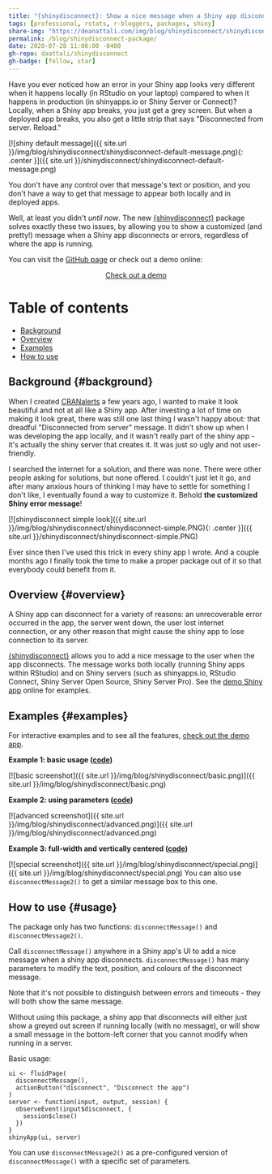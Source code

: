 ```yaml
---
title: "{shinydisconnect}: Show a nice message when a Shiny app disconnects or errors"
tags: [professional, rstats, r-bloggers, packages, shiny]
share-img: "https://deanattali.com/img/blog/shinydisconnect/shinydisconnect.png"
permalink: /blog/shinydisconnect-package/
date: 2020-07-28 11:00:00 -0400
gh-repo: daattali/shinydisconnect
gh-badge: [follow, star]
---
```


Have you ever noticed how an error in your Shiny app looks very different when it happens locally (in RStudio on your laptop) compared to when it happens in production (in shinyapps.io or Shiny Server or Connect)? Locally, when a Shiny app breaks, you just get a grey screen. But when a deployed app breaks, you also get a little strip that says "Disconnected from server. Reload."

[![shiny default message]({{ site.url }}/img/blog/shinydisconnect/shinydisconnect-default-message.png){: .center }]({{ site.url }}/shinydisconnect/shinydisconnect-default-message.png)

You don't have any control over that message's text or position, and you don't have a way to get that message to appear both locally and in deployed apps.

Well, at least you didn't *until now*. The new [{shinydisconnect}](https://github.com/daattali/shinydisconnect) package solves exactly these two issues, by allowing you to show a customized (and pretty!) message when a Shiny app disconnects or errors, regardless of where the app is running.

You can visit the [GitHub page](https://github.com/daattali/shinydisconnect/) or check out a demo online:

<div style="text-align:center;">
<a class="btn btn-lg btn-success" href="https://daattali.com/shiny/shinydisconnect-demo/">Check out a demo</a>
</div>

# Table of contents

- [Background](#background)
- [Overview](#overview)
- [Examples](#examples)
- [How to use](#usage)

## Background {#background}

When I created [CRANalerts](https://cranalerts.com/) a few years ago, I wanted to make it look beautiful and not at all like a Shiny app. After investing a lot of time on making it look great, there was still one last thing I wasn't happy about: that dreadful "Disconnected from server" message. It didn't show up when I was developing the app locally, and it wasn't really part of the shiny app - it's actually the shiny server that creates it. It was just *so* ugly and not user-friendly.

I searched the internet for a solution, and there was none. There were other people asking for solutions, but none offered. I couldn't just let it go, and after many anxious hours of thinking I may have to settle for something I don't like, I eventually found a way to customize it. Behold **the customized Shiny error message**!

[![shinydisconnect simple look]({{ site.url }}/img/blog/shinydisconnect/shinydisconnect-simple.PNG){: .center }]({{ site.url }}/shinydisconnect/shinydisconnect-simple.PNG)

Ever since then I've used this trick in every shiny app I wrote. And a couple months ago I finally took the time to make a proper package out of it so that everybody could benefit from it.

## Overview {#overview}

A Shiny app can disconnect for a variety of reasons: an unrecoverable error occurred in the app, the server went down, the user lost internet connection, or any other reason that might cause the shiny app to lose connection to its server.

[{shinydisconnect}](https://github.com/daattali/shinydisconnect) allows you to add a nice message to the user when the app disconnects.  The message works both locally (running Shiny apps within RStudio) and on Shiny servers (such as shinyapps.io, RStudio Connect, Shiny Server Open Source, Shiny Server Pro). See the [demo Shiny app](https://daattali.com/shiny/shinydisconnect-demo/) online for examples.

## Examples {#examples}

For interactive examples and to see all the features, [check out the demo app](https://daattali.com/shiny/shinydisconnect-demo/).

**Example 1: basic usage ([code](https://github.com/daattali/shinydisconnect/blob/master/inst/examples/basic/app.R))**

[![basic screenshot]({{ site.url }}/img/blog/shinydisconnect/basic.png)]({{ site.url }}/img/blog/shinydisconnect/basic.png)

**Example 2: using parameters ([code](https://github.com/daattali/shinydisconnect/blob/master/inst/examples/advanced/app.R))**

[![advanced screenshot]({{ site.url }}/img/blog/shinydisconnect/advanced.png)]({{ site.url }}/img/blog/shinydisconnect/advanced.png)

**Example 3: full-width and vertically centered ([code](https://github.com/daattali/shinydisconnect/blob/master/inst/examples/special/app.R))**

[![special screenshot]({{ site.url }}/img/blog/shinydisconnect/special.png)]({{ site.url }}/img/blog/shinydisconnect/special.png)
You can also use `disconnectMessage2()` to get a similar message box to this one.

## How to use {#usage}

The package only has two functions: `disconnectMessage()` and `disconnectMessage2()`.

Call `disconnectMessage()` anywhere in a Shiny app's UI to add a nice message when a shiny app disconnects. `disconnectMessage()` has many parameters to modify the text, position, and colours of the disconnect message.

Note that it's not possible to distinguish between errors and timeouts - they will both show the same message.

Without using this package, a shiny app that disconnects will either just show a greyed out screen if running locally (with no message), or will show a small message in the bottom-left corner that you cannot modify when running in a server.

Basic usage:

```
ui <- fluidPage(
  disconnectMessage(),
  actionButton("disconnect", "Disconnect the app")
)
server <- function(input, output, session) {
  observeEvent(input$disconnect, {
    session$close()
  })
}
shinyApp(ui, server)
```

You can use `disconnectMessage2()` as a pre-configured version of `disconnectMessage()` with a specific set of parameters.

